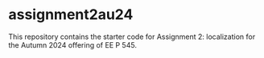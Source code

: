 # assignment2au24

This repository contains the starter code for Assignment 2: localization for the Autumn 2024 offering of EE P 545.
